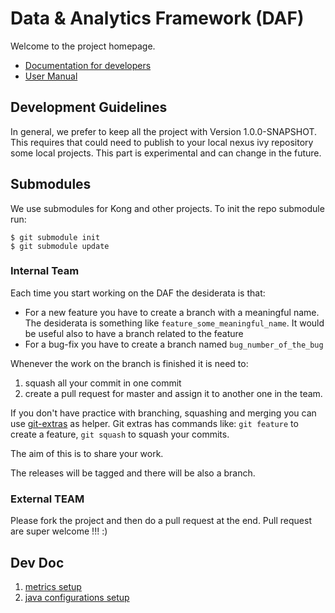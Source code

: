 # Data & Analytics Framework (DAF)

Welcome to the project homepage.

* [Documentation for developers](https://developers.italia.it/it/daf/#documentazione)
* [User Manual](docs-usr)


## Development Guidelines

In general, we prefer to keep all the project with Version 1.0.0-SNAPSHOT. This requires that could need to publish to your local nexus ivy repository some local projects.
This part is experimental and can change in the future.


## Submodules

We use submodules for Kong and other projects. To init the repo submodule run:

```
$ git submodule init
$ git submodule update
```

### Internal Team

Each time you start working on the DAF the desiderata is that:

- For a new feature you have to create a branch with a meaningful name. The desiderata is something like `feature_some_meaningful_name`. It would be useful also to have a branch related to the feature
- For a bug-fix you have to create a branch named `bug_number_of_the_bug`

Whenever the work on the branch is finished it is need to:

1. squash all your commit in one commit
2. create a pull request for master and assign it to another one in the team.

If you don't have practice with branching, squashing and merging you can use [git-extras](https://github.com/tj/git-extras) as helper. Git extras has commands like: `git feature` to create a feature, `git squash` to squash your commits.

The aim of this is to share your work.

The releases will be tagged and there will be also a branch.

### External TEAM

Please fork the project and then do a pull request at the end. Pull request are super welcome !!! :)

## Dev Doc

1. [metrics setup](./doc/metrics_setup.md)
2. [java configurations setup](./doc/memory_setup.md)
